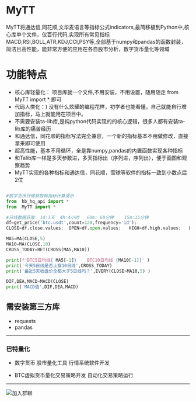 # MyTT
MyTT将通达信,同花顺,文华麦语言等指标公式indicators,最简移植到Python中,核心库单个文件，仅百行代码,实现所有常见指标MACD,RSI,BOLL,ATR,KDJ,CCI,PSY等,全部基于numpy和pandas的函数封装，简洁且高性能，能非常方便的应用在各自股市分析，数字货币量化等领域

# 功能特点
* 核心库轻量化： 项目库就一个文件,不用安装，不用设置，随用随走 from  MyTT import * 即可
* 代码人类化：)  没有什么炫耀的编程花样，初学者也能看懂，自己就能自行增加指标，马上就能用在项目中。
* 不需要安装ta-lib库,是纯python代码实现的的核心逻辑，很多人都有安装ta-lib库的痛苦经历
* 和通达信，同花顺的指标写法完全兼容，一个新的指标基本不用做修改，直接拿来即可使用
* 超高性能，基本不用循环，全是靠numpy,pandas的内置函数实现各种指标
* 和Talib库一样是多天参数进，多天指标出（序列进，序列出），便于画图和观察趋势
* MyTT实现的各种指标和通达信，同花顺，雪球等软件的指标一致到小数点后2位

```python

#数字货币行情获取和指标计算演示
from  hb_hq_api import *
from  MyTT import *

#日线数据获取  1d:1天  4h:4小时   60m: 60分钟    15m:15分钟
df=get_price('btc.usdt',count=120,frequency='1d');      
CLOSE=df.close.values;  OPEN=df.open.values;   HIGH=df.high.values;   LOW=df.low.values   #基础数据定义

MA5=MA(CLOSE,5)
MA10=MA(CLOSE,10)
CROSS_TODAY=RET(CROSS(MA5,MA10))

print(f'BTC5日均线{ MA5[-1]}    BTC10日均线 {MA10[-1]}' )
print('今天5日线是否上穿10日线',CROSS_TODAY)
print('最近5天收盘价全都大于5日线吗？',EVERY(CLOSE>MA10,5) )

DIF,DEA,MACD=MACD(CLOSE)
print('MACD值',DIF,DEA,MACD)
```

## 需安装第三方库
* requests
* pandas
 
----------------------------------------------------
### 巴特量化
* 数字货币 股市量化工具 行情系统软件开发

* BTC虚拟货币量化交易策略开发 自动化交易策略运行

----------------------------------------------------

![加入群聊](https://github.com/mpquant/huobi_intf/blob/main/img/qrcode.png) 
